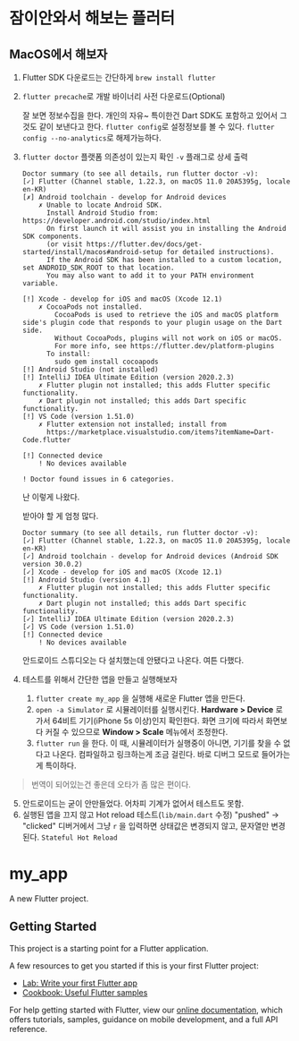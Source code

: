 # 잠이안와서 해보는 플러터

## MacOS에서 해보자

1. Flutter SDK 다운로드는 간단하게 `brew install flutter`

2. `flutter precache`로 개발 바이너리 사전 다운로드(Optional)

   잘 보면 정보수집을 한다. 개인의 자유~ 특이한건 Dart SDK도 포함하고 있어서 그것도 같이 보낸다고 한다.
   `flutter config`로 설정정보를 볼 수 있다.
   `flutter config --no-analytics`로 해제가능하다.

3. `flutter doctor` 플랫폼 의존성이 있는지 확인 `-v` 플래그로 상세 출력

   ```
   Doctor summary (to see all details, run flutter doctor -v):
   [✓] Flutter (Channel stable, 1.22.3, on macOS 11.0 20A5395g, locale en-KR)
   [✗] Android toolchain - develop for Android devices
       ✗ Unable to locate Android SDK.
         Install Android Studio from: https://developer.android.com/studio/index.html
         On first launch it will assist you in installing the Android SDK components.
         (or visit https://flutter.dev/docs/get-started/install/macos#android-setup for detailed instructions).
         If the Android SDK has been installed to a custom location, set ANDROID_SDK_ROOT to that location.
         You may also want to add it to your PATH environment variable.
   
   [!] Xcode - develop for iOS and macOS (Xcode 12.1)
       ✗ CocoaPods not installed.
           CocoaPods is used to retrieve the iOS and macOS platform side's plugin code that responds to your plugin usage on the Dart side.
           Without CocoaPods, plugins will not work on iOS or macOS.
           For more info, see https://flutter.dev/platform-plugins
         To install:
           sudo gem install cocoapods
   [!] Android Studio (not installed)
   [!] IntelliJ IDEA Ultimate Edition (version 2020.2.3)
       ✗ Flutter plugin not installed; this adds Flutter specific functionality.
       ✗ Dart plugin not installed; this adds Dart specific functionality.
   [!] VS Code (version 1.51.0)
       ✗ Flutter extension not installed; install from
         https://marketplace.visualstudio.com/items?itemName=Dart-Code.flutter
   
   [!] Connected device
       ! No devices available
   
   ! Doctor found issues in 6 categories.
   ```

   난 이렇게 나왔다.

   받아야 할 게 엄청 많다.

   ```
   Doctor summary (to see all details, run flutter doctor -v):
   [✓] Flutter (Channel stable, 1.22.3, on macOS 11.0 20A5395g, locale en-KR)
   [✓] Android toolchain - develop for Android devices (Android SDK version 30.0.2)
   [✓] Xcode - develop for iOS and macOS (Xcode 12.1)
   [!] Android Studio (version 4.1)
       ✗ Flutter plugin not installed; this adds Flutter specific functionality.
       ✗ Dart plugin not installed; this adds Dart specific functionality.
   [✓] IntelliJ IDEA Ultimate Edition (version 2020.2.3)
   [✓] VS Code (version 1.51.0)
   [!] Connected device
       ! No devices available
   ```

   안드로이드 스튜디오는 다 설치했는데 안됐다고 나온다. 여튼 다했다.

4. 테스트를 위해서 간단한 앱을 만들고 실행해보자
   1. `flutter create my_app` 을 실행해 새로운 Flutter 앱을 만든다.
   2. `open -a Simulator` 로 시뮬레이터를 실행시킨다.
      **Hardware > Device** 로 가서 64비트 기기(iPhone 5s 이상)인지 확인한다.
      화면 크기에 따라서 화면보다 커질 수 있으므로 **Window > Scale** 메뉴에서 조정한다.
   3. `flutter run` 을 한다. 이 때, 시뮬레이터가 실행중이 아니면, 기기를 찾을 수 없다고 나온다.
      컴파일하고 링크하는게 조금 걸린다.
      바로 디버그 모드로 들어가는게 특이하다.

> 번역이 되어있는건 좋은데 오타가 좀 많은 편이다.

5. 안드로이드는 굳이 안만들었다. 어차피 기계가 없어서 테스트도 못함.
6. 실행된 앱을 끄지 않고 Hot reload 테스트(`lib/main.dart` 수정) "pushed" → "clicked"
   디버거에서 그냥 `r` 을 입력하면 상태값은 변경되지 않고, 문자열만 변경된다. `Stateful Hot Reload`

# my_app

A new Flutter project.

## Getting Started

This project is a starting point for a Flutter application.

A few resources to get you started if this is your first Flutter project:

- [Lab: Write your first Flutter app](https://flutter.dev/docs/get-started/codelab)
- [Cookbook: Useful Flutter samples](https://flutter.dev/docs/cookbook)

For help getting started with Flutter, view our
[online documentation](https://flutter.dev/docs), which offers tutorials,
samples, guidance on mobile development, and a full API reference.

